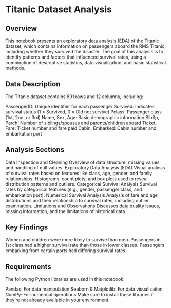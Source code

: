 # Titanic Dataset Analysis
## Overview
This notebook presents an exploratory data analysis (EDA) of the Titanic dataset, which contains information on passengers aboard the RMS Titanic, including whether they survived the disaster. The goal of this analysis is to identify patterns and factors that influenced survival rates, using a combination of descriptive statistics, data visualization, and basic statistical methods.

## Data Description
The Titanic dataset contains 891 rows and 12 columns, including:

PassengerID: Unique identifier for each passenger
Survived: Indicates survival status (1 = Survived, 0 = Did not survive)
Pclass: Passenger class (1st, 2nd, or 3rd)
Name, Sex, Age: Basic demographic information
SibSp, Parch: Number of siblings/spouses and parents/children aboard
Ticket, Fare: Ticket number and fare paid
Cabin, Embarked: Cabin number and embarkation port
## Analysis Sections
Data Inspection and Cleaning
Overview of data structure, missing values, and handling of null values.
Exploratory Data Analysis (EDA)
Visual analysis of survival rates based on features like class, age, gender, and family relationships.
Histograms, count plots, and box plots used to reveal distribution patterns and outliers.
Categorical Survival Analysis
Survival rates by categorical features (e.g., gender, passenger class, and embarkation port).
Numerical Survival Analysis
Analysis of fare and age distributions and their relationship to survival rates, including outlier examination.
Limitations and Observations
Discusses data quality issues, missing information, and the limitations of historical data.
## Key Findings
Women and children were more likely to survive than men.
Passengers in 1st class had a higher survival rate than those in lower classes.
Passengers embarking from certain ports had differing survival rates.
## Requirements
The following Python libraries are used in this notebook:

Pandas: For data manipulation
Seaborn & Matplotlib: For data visualization
NumPy: For numerical operations
Make sure to install these libraries if they’re not already available in your environment.


